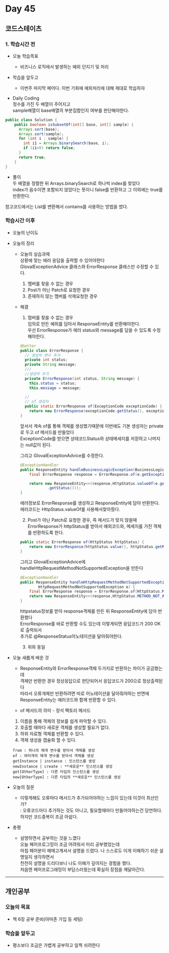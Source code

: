# Day 45

## 코드스테이츠

### 1. 학습시간 전
* 오늘 학습목표

    - 비즈니스 로직에서 발생하는 예외 던지기 및 처리

* 학습을 앞두고

    - 이번주 마지막 페어다. 이번 기회에 예외처리에 대해 제대로 학습하자
* Daily Coding  
정수를 가진 두 배열이 주어지고  
sample배열이 base배열의 부분집합인지 여부를 판단해야한다.
```java
public class Solution { 
	public boolean isSubsetOf(int[] base, int[] sample) {
	  Arrays.sort(base);
      Arrays.sort(sample);
      for (int i : sample) {
        int i1 = Arrays.binarySearch(base, i);
        if (i1<0) return false;
      }
      return true;
    } 
}
```  
* 풀이  
두 배열을 정렬한 뒤
Arrays.binarySearch로 하나씩 index를 찾았다  
index가 음수이면 포함되지 않았다는 뜻이니 false를 반환하고 그 이외에는 true를 반환한다.  

참고코드에서는 List를 변환해서 contains를 사용하는 방법을 썼다.

### 학습시간 이후
* 오늘의 난이도


* 오늘의 정리

  - 오늘의 실습과제  
  상황에 맞는 에러 응답을 출력할 수 있어야한다  
  GlovalExceptionAdvice 클래스와 ErrorResponse 클래스만 수정할 수 있다.
    1. 멤버를 찾을 수 없는 경우
    2. Post가 아닌 Patch로 요청한 경우
    3. 존재하지 않는 멤버를 삭제요청한 경우  
    
  - 해결  
    1. 멈버를 찾을 수 없는 경우  
    임의로 만든 예외를 담아서 ResponseEntity를 반환해야한다.  
    우선 ErrorResponse가 에러 status와 message를 담을 수 있도록 수정해야한다.  
    ```java
    @Getter
    public class ErrorResponse {
      // 생성자 변수 추가
      private int status;
      private String message;
      ///
      //생성자 추가
      private ErrorResponse(int status, String message) {
        this.status = status;
        this.message = message;

      //
      // of 생성자
      public static ErrorResponse of(ExceptionCode exceptionCode) {
        return new ErrorResponse(exceptionCode.getStatus(), exceptionCode.getMessage());
    }  
    ```
    앞서서 계속 of를 통해 객체를 생성했기때문에 이번에도 기본 생성자는 private로 두고 of 메서드를 만들었다  
    ExceptionCode를 받으면 상태코드Status와 상태메세지를 저장하고 나머지는 null값이 된다.
    
    그리고 GlovalExceptionAdvice를 수정한다.
    ```java
    @ExceptionHandler
    public ResponseEntity handleBusinessLogicException(BusinessLogicException e) {
        final ErrorResponse response = ErrorResponse.of(e.getExceptionCode());

        return new ResponseEntity<>(response,HttpStatus.valueOf(e.getExceptionCode()
                .getStatus()));
    }
    ```
    에러정보로 ErrorResponse를 생성하고 ResponseEntity에 담아 반환한다.  
    에러코드는 HttpStatus.valueOf를 사용해서찾아줬다.

    2. Post가 아닌 Patch로 요청한 경우, 즉 메서드가 맞지 않을때  
    ErrorResponse가 httpStatus를 받아서 예외코드와, 메세지를 가진 객체를 반환하도록 한다.
    ```java
    public static ErrorResponse of(HttpStatus httpStatus) {
        return new ErrorResponse(httpStatus.value(), httpStatus.getReasonPhrase());
    }
    ```
    그리고 GlovalExceptionAdvice에 handleHttpRequestMethodNotSupportedException을 만든다
    ```java
    @ExceptionHandler
    public ResponseEntity handleHttpRequestMethodNotSupportedException(
            HttpRequestMethodNotSupportedException e) {
        final ErrorResponse response = ErrorResponse.of(HttpStatus.METHOD_NOT_ALLOWED);
        return new ResponseEntity<>(response,HttpStatus.METHOD_NOT_ALLOWED);
    }
    ```
    httpstatus정보를 받아 response객체를 만든 뒤 ResponseEntity에 담아 반환했다  
    ErrorResponse를 바로 반환할 수도 있는데 이렇게되면 응답코드가 200 OK로 출력되서  
    추가로 @ResponseStatus어노테이션을 달아줘야한다.

    3. 위와 동일

* 오늘 새롭게 배운 것

    - ResponseEntity와 ErrorResponse객체 두가지로 반환하는 차이가 궁금했는데  
    객체만 반환한 경우 정상응답으로 판단되어서 응답코드가 200으로 정상출력된다  
    따라서 오류개체만 반환하려면 따로 어노테이션을 달아줘야하는 반면에  
    ResponseEntity는 에러코드와 함께 반환할 수 있다.  

    - of 메서드의 의미 - 정석 팩토리 메서드  
    1. 이름을 통해 객체의 정보를 쉽게 파악할 수 있다.  
    2. 호출할 때마다 새로운 객체를 생성할 필요가 없다.
    3. 하위 자료형 객체를 반환할 수 있다.
    4. 객체 생성을 캡슐화 할 수 있다.
    ```
    from : 하나의 매개 변수를 받아서 객체를 생성
    of : 여러개의 매개 변수를 받아서 객체를 생성
    getInstance | instance : 인스턴스를 생성
    newInstance | create : **새로운** 인스턴스를 생성
    get[OtherType] : 다른 타입의 인스턴스를 생성
    new[OtherType] : 다른 타입의 **새로운** 인스턴스를 생성
    ```
* 오늘의 질문

  - 이렇게해도 오류마다 메서드가 추가되어야하는 느낌이 있는데 이것이 최선인가?  
  : 오류코드마다 추가하는 것도 아니고, 필요할때마다 만들어야하는건 당연하다. 하지만 코드중복이 조금 아쉽다.
  
* 총평 

  - 설명하면서 공부하는 것을 느꼈다  
  오늘 페어프로그밍이 조금 어려워서 미리 공부했었는데  
  마침 페어분이 헤매고계셔서 설명을 드렸다. 나 스스로도 이게 이해하기 쉬운 설명일지 생각하면서  
  천천히 설명을 드리다보니 나도 이해가 깊어지는 경험을 했다.  
  처음엔 페어프로그래밍이 부담스러웠는데 확실히 장점을 깨달아간다.
---
## 개인공부  

### 오늘의 목표
- 책 6장 공부 준비(아마존 가입 등 세팅)

### 학습을 앞두고
- 평소보다 조금은 가볍게 공부하고 일찍 쉬려한다
